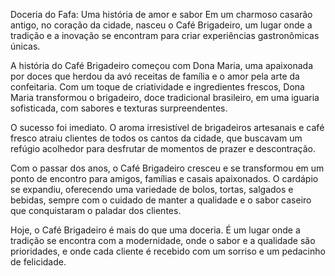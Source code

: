 Doceria do Fafa: Uma história de amor e sabor
Em um charmoso casarão antigo, no coração da cidade, nasceu o Café Brigadeiro, um lugar onde a tradição e a inovação se encontram para criar experiências gastronômicas únicas.

A história do Café Brigadeiro começou com Dona Maria, uma apaixonada por doces que herdou da avó receitas de família e o amor pela arte da confeitaria. Com um toque de criatividade e ingredientes frescos, Dona Maria transformou o brigadeiro, doce tradicional brasileiro, em uma iguaria sofisticada, com sabores e texturas surpreendentes.

O sucesso foi imediato. O aroma irresistível de brigadeiros artesanais e café fresco atraiu clientes de todos os cantos da cidade, que buscavam um refúgio acolhedor para desfrutar de momentos de prazer e descontração.

Com o passar dos anos, o Café Brigadeiro cresceu e se transformou em um ponto de encontro para amigos, famílias e casais apaixonados. O cardápio se expandiu, oferecendo uma variedade de bolos, tortas, salgados e bebidas, sempre com o cuidado de manter a qualidade e o sabor caseiro que conquistaram o paladar dos clientes.

Hoje, o Café Brigadeiro é mais do que uma doceria. É um lugar onde a tradição se encontra com a modernidade, onde o sabor e a qualidade são prioridades, e onde cada cliente é recebido com um sorriso e um pedacinho de felicidade.
